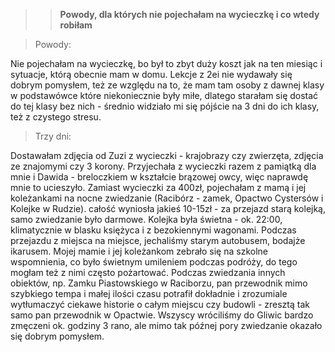 >> **Powody, dla których nie pojechałam na wycieczkę i co wtedy robiłam**

>Powody:

Nie pojechałam na wycieczkę, bo był to zbyt duży koszt jak na ten miesiąc i sytuacje, którą obecnie mam w domu.
Lekcje z 2ei nie wydawały się dobrym pomysłem, też ze względu na to, że mam tam osoby z dawnej klasy w podstawówce które niekoniecznie były miłe, 
dlatego starałam się dostać do tej klasy bez nich - średnio widziało mi się pójście na 3 dni do ich klasy, też z czystego stresu.

>Trzy dni:

Dostawałam zdjęcia od Zuzi z wycieczki - krajobrazy czy zwierzęta, zdjęcia ze znajomymi czy 3 korony. 
Przyjechała z wycieczki razem z pamiątką dla mnie i Dawida - breloczkiem w kształcie brązowej owcy, więc naprawdę mnie to ucieszyło.
Zamiast wycieczki za 400zł, pojechałam z mamą i jej koleżankami na nocne zwiedzanie (Racibórz - zamek, Opactwo Cystersów i Kolejke w Rudzie). 
całość wyniosła jakieś 10-15zł - za przejazd starą kolejką, samo zwiedzanie było darmowe.
Kolejka była świetna - ok. 22:00, klimatycznie w blasku księżyca i z bezokiennymi wagonami.
Podczas przejazdu z miejsca na miejsce, jechaliśmy starym autobusem, bodajże ikarusem.
Mojej mamie i jej koleżankom zebrało się na szkolne wspomnienia, co było świetnym umileniem podczas podróży, do tego mogłam też z nimi często pożartować.
Podczas zwiedzania innych obiektów, np. Zamku Piastowskiego w Raciborzu, pan przewodnik mimo szybkiego tempa i małej ilości czasu potrafił
dokładnie i zrozumiale wytłumaczyć ciekawe historie o całym miejscu czy budowli - zresztą tak samo pan przewodnik w Opactwie.
Wszyscy wróciliśmy do Gliwic bardzo zmęczeni ok. godziny 3 rano, ale mimo tak późnej pory zwiedzanie okazało się dobrym pomysłem. 


